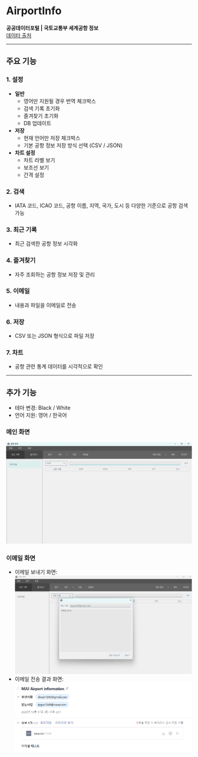 # AirportInfo

**공공데이터포털 | 국토교통부 세계공항 정보**  
[데이터 출처](https://www.data.go.kr/data/3051587/fileData.do)

---

## 주요 기능

### 1. 설정
- **일반**
  - 영어만 지원될 경우 번역 체크박스  
  - 검색 기록 초기화  
  - 즐겨찾기 초기화  
  - DB 업데이트
- **저장**
  - 현재 언어만 저장 체크박스  
  - 기본 공항 정보 저장 방식 선택 (CSV / JSON)
- **차트 설정**
  - 차트 라벨 보기  
  - 보조선 보기  
  - 간격 설정

### 2. 검색
- IATA 코드, ICAO 코드, 공항 이름, 지역, 국가, 도시 등 다양한 기준으로 공항 검색 가능

### 3. 최근 기록
- 최근 검색한 공항 정보 시각화

### 4. 즐겨찾기
- 자주 조회하는 공항 정보 저장 및 관리

### 5. 이메일
- 내용과 파일을 이메일로 전송

### 6. 저장
- CSV 또는 JSON 형식으로 파일 저장

### 7. 차트
- 공항 관련 통계 데이터를 시각적으로 확인

---

## 추가 기능
- 테마 변경: Black / White  
- 언어 지원: 영어 / 한국어


### 메인 화면
![메인 화면](docs/main.png)

### 이메일 화면
- 이메일 보내기 화면:  
![이메일 화면](docs/email.png)
- 이메일 전송 결과 화면:  
![이메일 결과 화면](docs/emailR.png)
